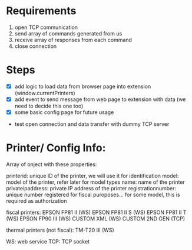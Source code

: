 # Requirements

1. open TCP communication
2. send array of commands generated from us
3. receive array of responses from each command
4. close connection

# Steps

- [x] add logic to load data from browser page into extension (window.currentPrinters)
- [x] add event to send message from web page to extension with data (we need to decide this one too)
- [x] some basic config page for future usage
- test open connection and data transfer with dummy TCP server

# Printer/ Config Info:

Array of onject with these properties:

printerid: unique ID of the printer, we will use it for identification
model: model of the printer, refer later for model types
name: name of the printer
privateipaddress: private IP address of the printer
registrationnumber: unique number registered for fiscal puroposes... for some model, this is required as authorization

fiscal printers:
EPSON FP81 II (WS)
EPSON FP81 II S (WS)
EPSON FP81 II T (WS)
EPSON FP90 III (WS)
CUSTOM XML (WS)
CUSTOM 2ND GEN (TCP)

thermal printers (not fiscal):
TM-T20 III (WS)

WS: web service
TCP: TCP socket
